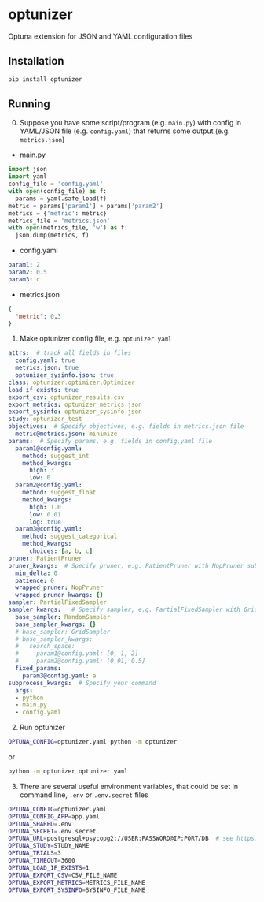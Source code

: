 # optunizer
Optuna extension for JSON and YAML configuration files

## Installation
```sh
pip install optunizer
```

## Running
0. Suppose you have some script/program (e.g. `main.py`) with config in YAML/JSON file (e.g. `config.yaml`) that returns some output (e.g. `metrics.json`)
* main.py
```python
import json
import yaml
config_file = 'config.yaml'
with open(config_file) as f:
  params = yaml.safe_load(f)
metric = params['param1'] + params['param2']
metrics = {'metric': metric}
metrics_file = 'metrics.json'
with open(metrics_file, 'w') as f:
  json.dump(metrics, f)
```

* config.yaml
```yaml
param1: 2
param2: 0.5
param3: c
```

* metrics.json
```json
{
  "metric": 0.3
}
```
1. Make optunizer config file, e.g. `optunizer.yaml`

```yaml
attrs:  # track all fields in files
  config.yaml: true
  metrics.json: true
  optunizer_sysinfo.json: true
class: optunizer.optimizer.Optimizer
load_if_exists: true
export_csv: optunizer_results.csv
export_metrics: optunizer_metrics.json
export_sysinfo: optunizer_sysinfo.json
study: optunizer_test
objectives:  # Specify objectives, e.g. fields in metrics.json file
  metric@metrics.json: minimize
params:  # Specify params, e.g. fields in config.yaml file
  param1@config.yaml:
    method: suggest_int
    method_kwargs:
      high: 3
      low: 0
  param2@config.yaml:
    method: suggest_float
    method_kwargs:
      high: 1.0
      low: 0.01
      log: true
  param3@config.yaml:
    method: suggest_categorical
    method_kwargs:
      choices: [a, b, c]
pruner: PatientPruner
pruner_kwargs:  # Specify pruner, e.g. PatientPruner with NopPruner subpruner
  min_delta: 0
  patience: 0
  wrapped_pruner: NopPruner
  wrapped_pruner_kwargs: {}
sampler: PartialFixedSampler
sampler_kwargs:   # Specify sampler, e.g. PartialFixedSampler with GridSampler subsampler
  base_sampler: RandomSampler
  base_sampler_kwargs: {}
  # base_sampler: GridSampler
  # base_sampler_kwargs:
  #   search_space:
  #     param1@config.yaml: [0, 1, 2]
  #     param2@config.yaml: [0.01, 0.5]
  fixed_params:
    param3@config.yaml: a
subprocess_kwargs:  # Specify your command
  args:
  - python
  - main.py
  - config.yaml
```

2. Run optunizer
```sh
OPTUNA_CONFIG=optunizer.yaml python -m optunizer
```
or
```sh
python -m optunizer optunizer.yaml
```

3. There are several useful environment variables, that could be set in command line, `.env` or `.env.secret` files
```sh
OPTUNA_CONFIG=optunizer.yaml
OPTUNA_CONFIG_APP=app.yaml
OPTUNA_SHARED=.env
OPTUNA_SECRET=.env.secret
OPTUNA_URL=postgresql+psycopg2://USER:PASSWORD@IP:PORT/DB  # see https://docs.sqlalchemy.org/en/14/core/engines.html
OPTUNA_STUDY=STUDY_NAME
OPTUNA_TRIALS=3
OPTUNA_TIMEOUT=3600
OPTUNA_LOAD_IF_EXISTS=1
OPTUNA_EXPORT_CSV=CSV_FILE_NAME
OPTUNA_EXPORT_METRICS=METRICS_FILE_NAME
OPTUNA_EXPORT_SYSINFO=SYSINFO_FILE_NAME
```
